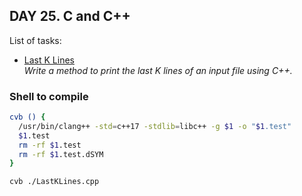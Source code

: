 ## DAY 25. C and C++

List of tasks:

- [Last K Lines](https://github.com/yankouskia/cracking-interview/tree/master/DAY%2025/LastKLines.cpp)  
  *Write a method to print the last K lines of an input file using C++.*  

### Shell to compile

```sh
cvb () {
  /usr/bin/clang++ -std=c++17 -stdlib=libc++ -g $1 -o "$1.test"
  $1.test
  rm -rf $1.test
  rm -rf $1.test.dSYM
}

cvb ./LastKLines.cpp
```
